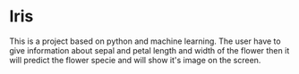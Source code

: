 # Iris
This is a project based on python and machine learning. The user have to give information about sepal and petal length and width of the flower then it will predict the flower specie and will show it's image on the screen.

